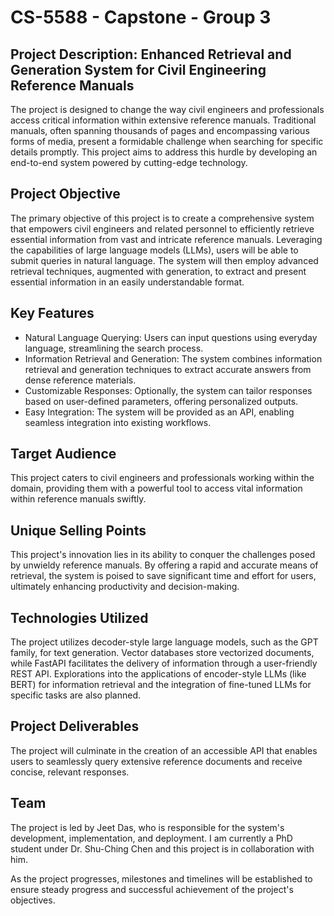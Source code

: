 # CS-5588 - Capstone - Group 3

## Project Description: Enhanced Retrieval and Generation System for Civil Engineering Reference Manuals

The project is designed to change the way civil engineers and professionals access critical information within extensive reference manuals. Traditional manuals, often spanning thousands of pages and encompassing various forms of media, present a formidable challenge when searching for specific details promptly. This project aims to address this hurdle by developing an end-to-end system powered by cutting-edge technology.

## Project Objective
The primary objective of this project is to create a comprehensive system that empowers civil engineers and related personnel to efficiently retrieve essential information from vast and intricate reference manuals. Leveraging the capabilities of large language models (LLMs), users will be able to submit queries in natural language. The system will then employ advanced retrieval techniques, augmented with generation, to extract and present essential information in an easily understandable format.

## Key Features
- Natural Language Querying: Users can input questions using everyday language, streamlining the search process.
- Information Retrieval and Generation: The system combines information retrieval and generation techniques to extract accurate answers from dense reference materials.
- Customizable Responses: Optionally, the system can tailor responses based on user-defined parameters, offering personalized outputs.
- Easy Integration: The system will be provided as an API, enabling seamless integration into existing workflows.

## Target Audience
This project caters to civil engineers and professionals working within the domain, providing them with a powerful tool to access vital information within reference manuals swiftly.

## Unique Selling Points
This project's innovation lies in its ability to conquer the challenges posed by unwieldy reference manuals. By offering a rapid and accurate means of retrieval, the system is poised to save significant time and effort for users, ultimately enhancing productivity and decision-making.

## Technologies Utilized
The project utilizes decoder-style large language models, such as the GPT family, for text generation. Vector databases store vectorized documents, while FastAPI facilitates the delivery of information through a user-friendly REST API. Explorations into the applications of encoder-style LLMs (like BERT) for information retrieval and the integration of fine-tuned LLMs for specific tasks are also planned.

## Project Deliverables
The project will culminate in the creation of an accessible API that enables users to seamlessly query extensive reference documents and receive concise, relevant responses.

## Team
The project is led by Jeet Das, who is responsible for the system's development, implementation, and deployment. I am currently a PhD student under Dr. Shu-Ching Chen and this project is in collaboration with him.

As the project progresses, milestones and timelines will be established to ensure steady progress and successful achievement of the project's objectives. 
